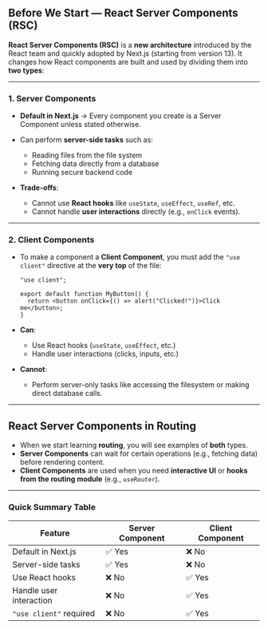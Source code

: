 ## **Before We Start — React Server Components (RSC)**

**React Server Components (RSC)** is a **new architecture** introduced by the React team and quickly adopted by Next.js (starting from version 13).
It changes how React components are built and used by dividing them into **two types**:

---

### **1. Server Components**

* **Default in Next.js** → Every component you create is a Server Component unless stated otherwise.
* Can perform **server-side tasks** such as:

  * Reading files from the file system
  * Fetching data directly from a database
  * Running secure backend code
* **Trade-offs**:

  * Cannot use **React hooks** like `useState`, `useEffect`, `useRef`, etc.
  * Cannot handle **user interactions** directly (e.g., `onClick` events).

---

### **2. Client Components**

* To make a component a **Client Component**, you must add the `"use client"` directive at the **very top** of the file:

  ```tsx
  "use client";

  export default function MyButton() {
    return <button onClick={() => alert("Clicked!")}>Click me</button>;
  }
  ```
* **Can**:

  * Use React hooks (`useState`, `useEffect`, etc.)
  * Handle user interactions (clicks, inputs, etc.)
* **Cannot**:

  * Perform server-only tasks like accessing the filesystem or making direct database calls.

---

## **React Server Components in Routing**

* When we start learning **routing**, you will see examples of **both** types.
* **Server Components** can wait for certain operations (e.g., fetching data) before rendering content.
* **Client Components** are used when you need **interactive UI** or **hooks from the routing module** (e.g., `useRouter`).

---

### **Quick Summary Table**

| Feature                 | Server Component | Client Component |
| ----------------------- | ---------------- | ---------------- |
| Default in Next.js      | ✅ Yes            | ❌ No             |
| Server-side tasks       | ✅ Yes            | ❌ No             |
| Use React hooks         | ❌ No             | ✅ Yes            |
| Handle user interaction | ❌ No             | ✅ Yes            |
| `"use client"` required | ❌ No             | ✅ Yes            |
